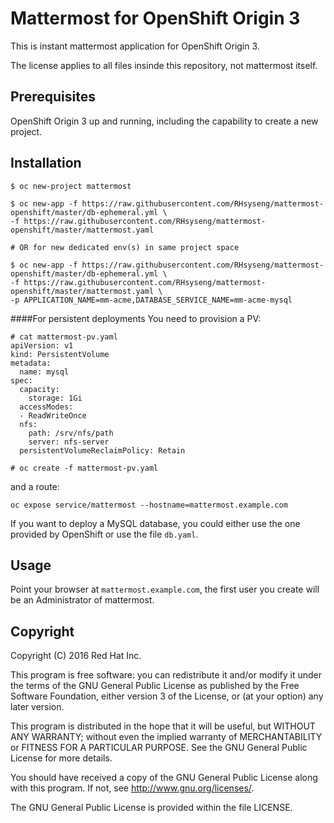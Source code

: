# Mattermost for OpenShift Origin 3

This is instant mattermost application for OpenShift Origin 3.

The license applies to all files insinde this repository, not mattermost itself.

## Prerequisites

OpenShift Origin 3 up and running, including the capability to create a new project.

## Installation

```shell
$ oc new-project mattermost

$ oc new-app -f https://raw.githubusercontent.com/RHsyseng/mattermost-openshift/master/db-ephemeral.yml \
-f https://raw.githubusercontent.com/RHsyseng/mattermost-openshift/master/mattermost.yaml

# OR for new dedicated env(s) in same project space 

$ oc new-app -f https://raw.githubusercontent.com/RHsyseng/mattermost-openshift/master/db-ephemeral.yml \
-f https://raw.githubusercontent.com/RHsyseng/mattermost-openshift/master/mattermost.yaml \
-p APPLICATION_NAME=mm-acme,DATABASE_SERVICE_NAME=mm-acme-mysql
```

####For persistent deployments
You need to provision a PV:
```
# cat mattermost-pv.yaml
apiVersion: v1
kind: PersistentVolume
metadata:
  name: mysql
spec:
  capacity:
    storage: 1Gi
  accessModes:
  - ReadWriteOnce
  nfs:
    path: /srv/nfs/path
    server: nfs-server
  persistentVolumeReclaimPolicy: Retain

# oc create -f mattermost-pv.yaml
```

and a route:

`oc expose service/mattermost --hostname=mattermost.example.com`

If you want to deploy a MySQL database, you could either use the one provided
by OpenShift or use the file `db.yaml`.

## Usage

Point your browser at `mattermost.example.com`, the first user you create will
be an Administrator of mattermost.


## Copyright

Copyright (C) 2016 Red Hat Inc.

This program is free software: you can redistribute it and/or modify
it under the terms of the GNU General Public License as published by
the Free Software Foundation, either version 3 of the License, or
(at your option) any later version.

This program is distributed in the hope that it will be useful,
but WITHOUT ANY WARRANTY; without even the implied warranty of
MERCHANTABILITY or FITNESS FOR A PARTICULAR PURPOSE.  See the
GNU General Public License for more details.

You should have received a copy of the GNU General Public License
along with this program. If not, see <http://www.gnu.org/licenses/>.

The GNU General Public License is provided within the file LICENSE.
